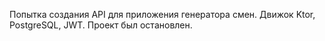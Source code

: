 Попытка создания API для приложения генератора смен.
Движок Ktor, PostgreSQL, JWT.
Проект был остановлен.
